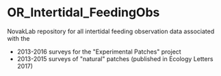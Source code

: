 # OR_Intertidal_FeedingObs
NovakLab repository for all intertidal feeding observation data associated with the
- 2013-2016 surveys for the "Experimental Patches" project
- 2013-2015 surveys of "natural" patches (published in Ecology Letters 2017)
